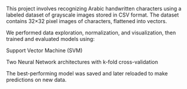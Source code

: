 This project involves recognizing Arabic handwritten characters using a labeled dataset of grayscale images stored in CSV format. The dataset contains 32×32 pixel images of characters, flattened into vectors.

We performed data exploration, normalization, and visualization, then trained and evaluated models using:

Support Vector Machine (SVM)

Two Neural Network architectures with k-fold cross-validation

The best-performing model was saved and later reloaded to make predictions on new data.
